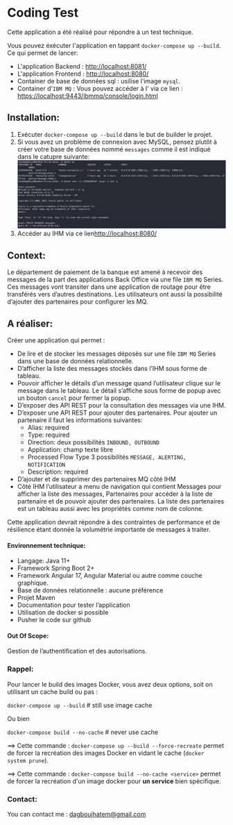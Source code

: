 # Coding Test

Cette application a été réalisé pour répondre à un test technique.

Vous pouvez éxécuter l'application en tappant `docker-compose up --build`. Ce qui permet de lancer: 
 
- L'application Backend : [http://localhost:8081/](http://localhost:8081/)
- L'application Frontend : [http://localhost:8080/](http://localhost:8080/)
- Container de base de données sql : usilise l'image `mysql`.
- Container d'`IBM MQ` : Vous pouvez accéder à l' via ce lien : [https://localhost:9443/ibmmq/console/login.html](https://localhost:9443/ibmmq/console/login.html)

## Installation:
1. Exécuter `docker-compose up --build` dans le but de builder le projet.
2. Si vous avez un problème de connexion avec MySQL, pensez plutôt à créer votre base de données nommé `messages` comme il est indiqué dans le catupre suivante:
![img_1.png](img_1.png)
3. Accéder au IHM via ce lien[http://localhost:8080/](http://localhost:8080/)

## Context: 
Le département de paiement de la banque est amené à recevoir des messages de la part des applications Back Office via une file `IBM MQ` Series.
Ces messages vont transiter dans une application de routage pour être transférés vers d’autres destinations.
Les utilisateurs ont aussi la possibilité d’ajouter des partenaires pour configurer les MQ.

## A réaliser: 

Créer une application qui permet :

- De lire et de stocker les messages déposés sur une file `IBM MQ` Series dans une base de données relationnelle.
- D’afficher la liste des messages stockés dans l’IHM sous forme de tableau.
- Pouvoir afficher le détails d’un message quand l’utilisateur clique sur le message dans le tableau.
Le détail s’affiche sous forme de popup avec un bouton `cancel` pour fermer la popup.
- D’exposer des API REST pour la consultation des messages via une IHM.
- D’exposer une API REST pour ajouter des partenaires. Pour ajouter un partenaire il faut les informations suivantes:
  - Alias:  required
  - Type: required
  - Direction:  deux possibilités `INBOUND, OUTBOUND`
  - Application: champ texte libre
  - Processed Flow Type 3 possibilités `MESSAGE, ALERTING, NOTIFICATION`
  - Description: required
- D’ajouter et de supprimer des partenaires MQ côté IHM
- Côté IHM l’utilisateur a menu de navigation qui contient Messages pour afficher la liste des messages, Partenaires pour accéder à la liste de partenaire et de pouvoir ajouter des partenaires. La liste des partenaires est un tableau aussi avec les propriétés comme nom de colonne.

Cette application devrait répondre à des contraintes de performance et de résilience étant donnée la volumétrie importante de messages à traiter.

#### Environnement technique:

- Langage: Java 11+
- Framework Spring Boot 2+
- Framework Angular 17, Angular Material ou autre comme couche graphique.
- Base de données relationnelle : aucune préférence
- Projet Maven
- Documentation pour tester l’application
- Utilisation de docker si possible
- Pusher le code sur github

#### Out Of Scope:

Gestion de l’authentification et des autorisations.

### Rappel: 

Pour lancer le build des images Docker, vous avez deux options, soit on utilisant un cache build ou pas : 

`docker-compose up --build`  # still use image cache

Ou bien

`docker-compose build --no-cache`  # never use cache

==> Cette commande : `docker-compose up --build --force-recreate` permet de forcer la recréation des images Docker  en vidant le cache (`docker system prune`).

==> Cette commande : `docker-compose build --no-cache <service>` permet de forcer la recréation d'un image docker pour **un service** bien spécifique.

### Contact: 
You can contact me : [dagboujhatem@gmail.com](mailto:dagboujhatem@gmail.com)
